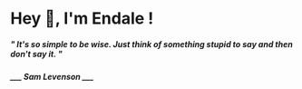 <h1 title="head"> Hey 👋, I'm Endale !</h1>

**<h5><i>" It's so simple to be wise. Just think of something stupid to say and then don't say it. "</i></h5>**

*<b>___ Sam Levenson ___</b>*
